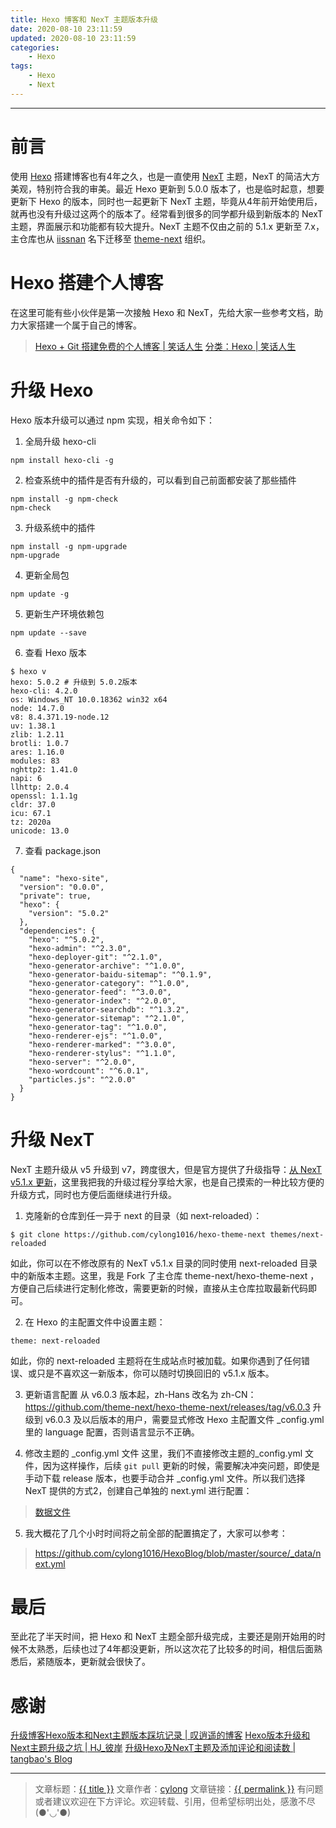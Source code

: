 ```yaml
---
title: Hexo 博客和 NexT 主题版本升级
date: 2020-08-10 23:11:59
updated: 2020-08-10 23:11:59
categories:
    - Hexo
tags:
    - Hexo
    - Next
---
```

---

# 前言

使用 [Hexo][] 搭建博客也有4年之久，也是一直使用 [NexT][] 主题，NexT 的简洁大方美观，特别符合我的审美。最近 Hexo 更新到 5.0.0 版本了，也是临时起意，想要更新下 Hexo 的版本，同时也一起更新下 NexT 主题，毕竟从4年前开始使用后，就再也没有升级过这两个的版本了。经常看到很多的同学都升级到新版本的 NexT 主题，界面展示和功能都有较大提升。NexT 主题不仅由之前的 5.1.x 更新至 7.x，主仓库也从 [iissnan][] 名下迁移至 [theme-next] 组织。

<!-- more -->

# Hexo 搭建个人博客

在这里可能有些小伙伴是第一次接触 Hexo 和 NexT，先给大家一些参考文档，助力大家搭建一个属于自己的博客。

> [Hexo + Git 搭建免费的个人博客 | 笑话人生][1]
> [分类：Hexo | 笑话人生][2]

# 升级 Hexo

Hexo 版本升级可以通过 npm 实现，相关命令如下：

1. 全局升级 hexo-cli
```
npm install hexo-cli -g
```

2. 检查系统中的插件是否有升级的，可以看到自己前面都安装了那些插件
```
npm install -g npm-check
npm-check
```

3. 升级系统中的插件
```
npm install -g npm-upgrade
npm-upgrade
```

4. 更新全局包
```
npm update -g
```

5. 更新生产环境依赖包
```
npm update --save
```

6. 查看 Hexo 版本
```
$ hexo v
hexo: 5.0.2 # 升级到 5.0.2版本
hexo-cli: 4.2.0
os: Windows_NT 10.0.18362 win32 x64
node: 14.7.0
v8: 8.4.371.19-node.12
uv: 1.38.1
zlib: 1.2.11
brotli: 1.0.7
ares: 1.16.0
modules: 83
nghttp2: 1.41.0
napi: 6
llhttp: 2.0.4
openssl: 1.1.1g
cldr: 37.0
icu: 67.1
tz: 2020a
unicode: 13.0
```

7. 查看 package.json
```
{
  "name": "hexo-site",
  "version": "0.0.0",
  "private": true,
  "hexo": {
    "version": "5.0.2"
  },
  "dependencies": {
    "hexo": "^5.0.2",
    "hexo-admin": "^2.3.0",
    "hexo-deployer-git": "^2.1.0",
    "hexo-generator-archive": "^1.0.0",
    "hexo-generator-baidu-sitemap": "^0.1.9",
    "hexo-generator-category": "^1.0.0",
    "hexo-generator-feed": "^3.0.0",
    "hexo-generator-index": "^2.0.0",
    "hexo-generator-searchdb": "^1.3.2",
    "hexo-generator-sitemap": "^2.1.0",
    "hexo-generator-tag": "^1.0.0",
    "hexo-renderer-ejs": "^1.0.0",
    "hexo-renderer-marked": "^3.0.0",
    "hexo-renderer-stylus": "^1.1.0",
    "hexo-server": "^2.0.0",
    "hexo-wordcount": "^6.0.1",
    "particles.js": "^2.0.0"
  }
}
```

# 升级 NexT

NexT 主题升级从 v5 升级到 v7，跨度很大，但是官方提供了升级指导：[从 NexT v5.1.x 更新][3]，这里我把我的升级过程分享给大家，也是自己摸索的一种比较方便的升级方式，同时也方便后面继续进行升级。

1. 克隆新的仓库到任一异于 next 的目录（如 next-reloaded）：
```
$ git clone https://github.com/cylong1016/hexo-theme-next themes/next-reloaded
```
如此，你可以在不修改原有的 NexT v5.1.x 目录的同时使用 next-reloaded 目录中的新版本主题。这里，我是 Fork 了主仓库 theme-next/hexo-theme-next ，方便自己后续进行定制化修改，需要更新的时候，直接从主仓库拉取最新代码即可。

2. 在 Hexo 的主配置文件中设置主题：
```
theme: next-reloaded
```
如此，你的 next-reloaded 主题将在生成站点时被加载。如果你遇到了任何错误、或只是不喜欢这一新版本，你可以随时切换回旧的 v5.1.x 版本。

3. 更新语言配置
从 v6.0.3 版本起，zh-Hans 改名为 zh-CN：https://github.com/theme-next/hexo-theme-next/releases/tag/v6.0.3
升级到 v6.0.3 及以后版本的用户，需要显式修改 Hexo 主配置文件 _config.yml 里的 language 配置，否则语言显示不正确。

4. 修改主题的 _config.yml 文件
这里，我们不直接修改主题的_config.yml 文件，因为这样操作，后续 `git pull` 更新的时候，需要解决冲突问题，即使是手动下载 release 版本，也要手动合并 _config.yml 文件。所以我们选择 NexT 提供的方式2，创建自己单独的 next.yml 进行配置：
> [数据文件][]

5. 我大概花了几个小时时间将之前全部的配置搞定了，大家可以参考：
> https://github.com/cylong1016/HexoBlog/blob/master/source/_data/next.yml

# 最后

至此花了半天时间，把 Hexo 和 NexT 主题全部升级完成，主要还是刚开始用的时候不太熟悉，后续也过了4年都没更新，所以这次花了比较多的时间，相信后面熟悉后，紧随版本，更新就会很快了。

# 感谢

[升级博客Hexo版本和Next主题版本踩坑记录 | 叹逍遥的博客][4]
[Hexo版本升级和Next主题升级之坑 | HJ_彼岸][5]
[升级Hexo及NexT主题及添加评论和阅读数 | tangbao's Blog][6]

---

> 文章标题：<a href='{{ permalink }}' title='{{ title }}' >{{ title }}</a>
> 文章作者：[cylong](http://www.cylong.com/about/ "cylong")
> 文章链接：<a href='{{ permalink }}' title='{{ title }}' >{{ permalink }}</a>
> 有问题或者建议欢迎在下方评论。欢迎转载、引用，但希望标明出处，感激不尽(●'◡'●)

[Hexo]: https://hexo.io/zh-cn/ "Hexo"
[NexT]: http://theme-next.iissnan.com/ "Next"
[iissnan]: https://github.com/iissnan/hexo-theme-next "iissnan"
[theme-next]: https://github.com/theme-next "theme-next"
[数据文件]: https://github.com/theme-next/hexo-theme-next/blob/master/docs/zh-CN/DATA-FILES.md "数据文件"
[1]: /blog/2016/04/19/hexo-git/ "Hexo + Git 搭建免费的个人博客 | 笑话人生"
[2]: /categories/Hexo/ "分类：Hexo | 笑话人生"
[3]: https://github.com/theme-next/hexo-theme-next/blob/master/docs/zh-CN/UPDATE-FROM-5.1.X.md "从 NexT v5.1.x 更新"
[4]: https://www.tanxiaoyao.com/post/59005 "升级博客Hexo版本和Next主题版本踩坑记录 | 叹逍遥的博客"
[5]: https://blog.csdn.net/whjkm/article/details/81088518 "Hexo版本升级和Next主题升级之坑 | HJ_彼岸"
[6]: https://blog.tangbao.me/2019/08/update-hexo-next-and-add-comment-and-view-number/ "升级Hexo及NexT主题及添加评论和阅读数 | tangbao's Blog"